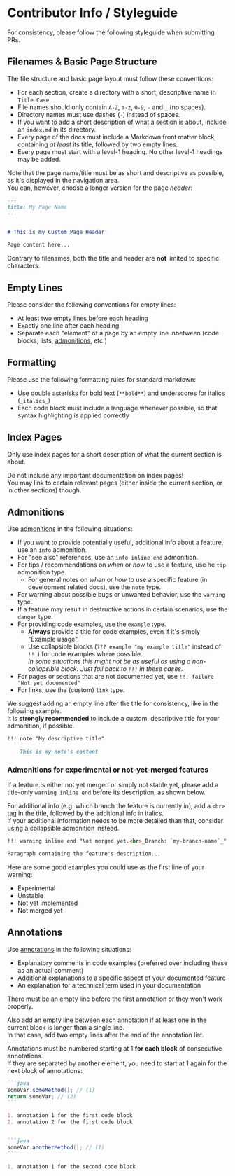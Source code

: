 # Contributor Info / Styleguide

For consistency, please follow the following styleguide when submitting PRs.


## Filenames & Basic Page Structure

The file structure and basic page layout must follow these conventions: 

- For each section, create a directory with a short, descriptive name in `Title Case`.
- File names should only contain `A-Z`, `a-z`, `0-9`, `-` and `_` (no spaces).  
- Directory names must use dashes (`-`) instead of spaces.
- If you want to add a short description of what a section is about, include an `index.md` in its directory.
- Every page of the docs must include a Markdown front matter block, containing _at least_ its title, followed by
  two empty lines.
- Every page must start with a level-1 heading. No other level-1 headings may be added.

Note that the page name/title must be as short and descriptive as possible, as it's displayed in the navigation area.  
You can, however, choose a longer version for the page _header_:

```markdown
---
title: My Page Name
---


# This is my Custom Page Header!

Page content here...
```

Contrary to filenames, both the title and header are **not** limited to specific characters. 


## Empty Lines

Please consider the following conventions for empty lines:

- At least two empty lines before each heading
- Exactly one line after each heading
- Separate each "element" of a page by an empty line inbetween
  (code blocks, lists, [admonitions](https://squidfunk.github.io/mkdocs-material/reference/admonitions/), etc.)


## Formatting

Please use the following formatting rules for standard markdown:

- Use double asterisks for bold text (`**bold**`) and underscores for italics (`_italics_`)
- Each code block must include a language whenever possible, so that syntax highlighting is applied correctly


## Index Pages

Only use index pages for a short description of what the current section is about.

Do not include any important documentation on index pages!  
You may link to certain relevant pages (either inside the current section, or in other sections) though. 


## Admonitions

Use [admonitions](https://squidfunk.github.io/mkdocs-material/reference/admonitions/) in the following situations:

- If you want to provide potentially useful, additional info about a feature, use an `info` admonition.
- For "see also" references, use an `info inline end` admonition.
- For tips / recommendations on _when_ or _how_ to use a feature, use he `tip` admonition type.
  - For general notes on _when_ or _how_ to use a specific feature (in development related docs), use the `note` type.
- For warning about possible bugs or unwanted behavior, use the `warning` type.
- If a feature may result in destructive actions in certain scenarios, use the `danger` type.
- For providing code examples, use the `example` type.  
  - **Always** provide a title for code examples, even if it's simply "Example usage".  
  - Use collapsible blocks (`??? example "my example title"` instead of `!!!`) for code examples where possible.  
    _In some situations this might not be as useful as using a non-collapsible block. Just fall back to `!!!` in these cases._
- For pages or sections that are not documented yet, use `!!! failure "Not yet documented"`
- For links, use the (custom) `link` type.

We suggest adding an empty line after the title for consistency, like in the following example.  
It is **strongly recommended** to include a custom, descriptive title for your admonition, if possible.


```markdown
!!! note "My descriptive title"
    
    This is my note's content
```


### Admonitions for experimental or not-yet-merged features

If a feature is either not yet merged or simply not stable yet, please add a title-only `warning inline end` before its
description, as shown below.

For additional info (e.g. which branch the feature is currently in), add a `<br>` tag in the title, followed by the
additional info in italics.  
If your additional information needs to be more detailed than that, consider using a collapsible admonition instead.

```markdown
!!! warning inline end "Not merged yet.<br>_Branch: `my-branch-name`_"

Paragraph containing the feature's description...
```

Here are some good examples you could use as the first line of your warning:

- Experimental
- Unstable
- Not yet implemented
- Not merged yet


## Annotations

Use [annotations](https://squidfunk.github.io/mkdocs-material/reference/annotations/) in the following situations:

- Explanatory comments in code examples (preferred over including these as an actual comment)
- Additional explanations to a specific aspect of your documented feature
- An explanation for a technical term used in your documentation

There must be an empty line before the first annotation or they won't work properly.

Also add an empty line between each annotation if at least one in the current block is longer than a single line.  
In that case, add two empty lines after the end of the annotation list.

Annotations must be numbered starting at 1 **for each block** of consecutive annotations.  
If they are separated by another element, you need to start at 1 again for the next block of annotations:


~~~markdown
```java
someVar.someMethod(); // (1)
return someVar; // (2)
```

1. annotation 1 for the first code block
2. annotation 2 for the first code block


```java
someVar.anotherMethod(); // (1)
```

1. annotation 1 for the second code block
~~~
